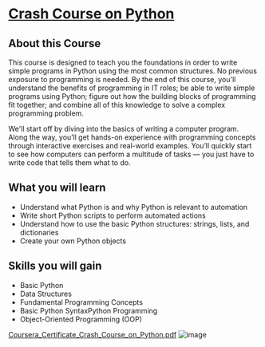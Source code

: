 # [Crash Course on Python](https://www.coursera.org/learn/python-crash-course/)

## About this Course

This course is designed to teach you the foundations in order to write simple programs in Python using the most common structures. No previous exposure to programming is needed. By the end of this course, you'll understand the benefits of programming in IT roles; be able to write simple programs using Python; figure out how the building blocks of programming fit together; and combine all of this knowledge to solve a complex programming problem. 

We'll start off by diving into the basics of writing a computer program. Along the way, you’ll get hands-on experience with programming concepts through interactive exercises and real-world examples. You’ll quickly start to see how computers can perform a multitude of tasks — you just have to write code that tells them what to do.

## What you will learn

* Understand what Python is and why Python is relevant to automation
* Write short Python scripts to perform automated actions
* Understand how to use the basic Python structures: strings, lists, and dictionaries
* Create your own Python objects

## Skills you will gain

* Basic Python 
* Data Structures
* Fundamental Programming Concepts
* Basic Python SyntaxPython Programming
* Object-Oriented Programming (OOP)

[Coursera_Certificate_Crash_Course_on_Python.pdf](https://github.com/nnugy-21/Coursera/files/6178188/Coursera_Certificate_Crash_Course_on_Python.pdf)
![image](https://user-images.githubusercontent.com/79896959/111918375-64d10400-8ab7-11eb-84a5-eaa41a2d9541.png)
